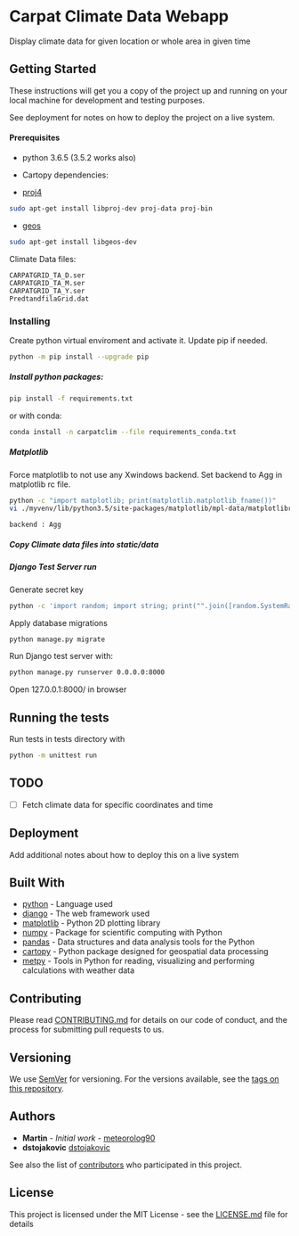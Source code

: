# Carpat Climate Data Webapp

Display climate data for given location or whole area in given time

## Getting Started

These instructions will get you a copy of the project up and running on your local machine for development and testing purposes.

See deployment for notes on how to deploy the project on a live system.

#### Prerequisites
- python 3.6.5 (3.5.2 works also)

- Cartopy dependencies:
* [proj4](https://proj4.org/install.html#install)

```bash
sudo apt-get install libproj-dev proj-data proj-bin
```
* [geos](https://github.com/googlecolab/colabtools/issues/85)
```bash
sudo apt-get install libgeos-dev
```


Climate Data files:
```
CARPATGRID_TA_D.ser
CARPATGRID_TA_M.ser
CARPATGRID_TA_Y.ser
PredtandfilaGrid.dat
```


### Installing
Create python virtual enviroment and activate it. Update pip if needed.
```bash
python -m pip install --upgrade pip
```


##### Install python packages:

```bash
pip install -f requirements.txt
```

or with conda:
```bash
conda install -n carpatclim --file requirements_conda.txt
```

##### Matplotlib
Force matplotlib to not use any Xwindows backend. Set backend to Agg in matplotlib rc file.
```bash
python -c "import matplotlib; print(matplotlib.matplotlib_fname())"
vi ./myvenv/lib/python3.5/site-packages/matplotlib/mpl-data/matplotlibrc
```
```
backend : Agg
```

##### Copy Climate data files into static/data

##### Django Test Server run
Generate secret key
```bash
python -c 'import random; import string; print("".join([random.SystemRandom().choice(string.digits + string.ascii_letters + string.punctuation) for i in range(100)]))' > secret_key.txt
```

Apply database migrations
```bash
python manage.py migrate
```

Run Django test server with:
```bash
python manage.py runserver 0.0.0.0:8000
```

Open 127.0.0.1:8000/ in browser

## Running the tests
Run tests in tests directory with
```bash
python -m unittest run
```

## TODO
- [ ] Fetch climate data for specific coordinates and time

## Deployment
Add additional notes about how to deploy this on a live system

## Built With

* [python](https://www.python.org/) - Language used
* [django](https://www.djangoproject.com/) - The web framework used
* [matplotlib](https://matplotlib.org/) - Python 2D plotting library
* [numpy](https://www.numpy.org) - Package for scientific computing with Python
* [pandas](https://pandas.pydata.org/) - Data structures and data analysis tools for the Python
* [cartopy](https://scitools.org.uk/cartopy/) - Python package designed for geospatial data processing
* [metpy](https://github.com/Unidata/MetPy) - Tools in Python for reading, visualizing and performing calculations with weather data

## Contributing

Please read [CONTRIBUTING.md](https://gist.github.com/PurpleBooth/b24679402957c63ec426) for details on our code of conduct, and the process for submitting pull requests to us.

## Versioning

We use [SemVer](http://semver.org/) for versioning. For the versions available, see the [tags on this repository](https://github.com/your/project/tags). 

## Authors

* **Martin** - *Initial work* - [meteorolog90](https://github.com/meteorolog90)
* **dstojakovic** [dstojakovic](https://github.com/dstojakovic)

See also the list of [contributors](https://github.com/your/project/contributors) who participated in this project.

## License

This project is licensed under the MIT License - see the [LICENSE.md](LICENSE.md) file for details

